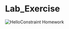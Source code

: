 # Lab_Exercise


![HelloConstraint Homework](https://user-images.githubusercontent.com/80693014/145614521-7f774029-6d42-4370-b4b6-ceda4274e4df.gif)
